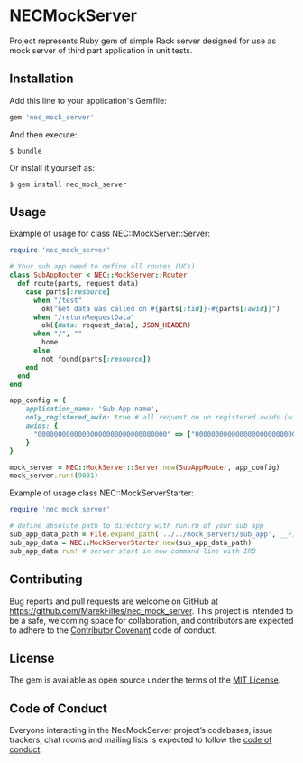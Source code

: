 # NECMockServer

Project represents Ruby gem of simple Rack server designed for use as mock server of third part application in unit tests.

## Installation

Add this line to your application's Gemfile:

```ruby
gem 'nec_mock_server'
```

And then execute:

    $ bundle

Or install it yourself as:

    $ gem install nec_mock_server

## Usage

Example of usage for class NEC::MockServer::Server:

```ruby
require 'nec_mock_server'

# Your sub app need to define all routes (UCs).
class SubAppRouter < NEC::MockServer::Router
  def route(parts, request_data)
    case parts[:resource]
      when "/test"
        ok("Get data was called on #{parts[:tid]}-#{parts[:awid]}")
      when "/returnRequestData"
        ok({data: request_data}, JSON_HEADER)
      when "/", ""
        home
      else
        not_found(parts[:resource])
    end
  end
end

app_config = {
    application_name: 'Sub App name',
    only_registered_awid: true # all request on un registered awids (without sys/initAppworkspace, or via app_config) will be rejected
    awids: {
      "00000000000000000000000000000000" => ["00000000000000000000000000000001"] # TID => [AWID, ...] 
    }
}

mock_server = NEC::MockServer::Server.new(SubAppRouter, app_config)
mock_server.run!(9001)
```

Example of usage class NEC::MockServerStarter:

```ruby
require 'nec_mock_server'

# define absolute path to directory with run.rb of your sub app
sub_app_data_path = File.expand_path('../../mock_servers/sub_app', __FILE__)
sub_app_data = NEC::MockServerStarter.new(sub_app_data_path)
sub_app_data.run! # server start in new command line with IRB
```

## Contributing

Bug reports and pull requests are welcome on GitHub at https://github.com/MarekFiltes/nec_mock_server. This project is intended to be a safe, welcoming space for collaboration, and contributors are expected to adhere to the [Contributor Covenant](http://contributor-covenant.org) code of conduct.

## License

The gem is available as open source under the terms of the [MIT License](http://opensource.org/licenses/MIT).

## Code of Conduct

Everyone interacting in the NecMockServer project’s codebases, issue trackers, chat rooms and mailing lists is expected to follow the [code of conduct](https://github.com/MarekFiltes/nec_mock_server/blob/master/CODE_OF_CONDUCT.md).
